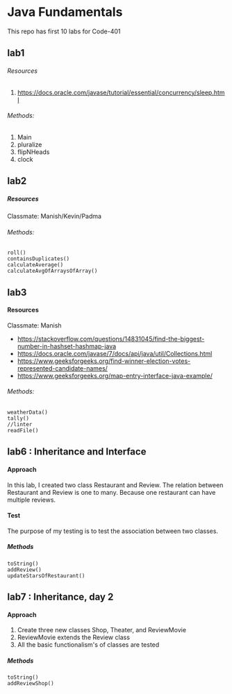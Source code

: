 # Java Fundamentals

This repo has first 10 labs for Code-401

## lab1
###### Resources
1.  https://docs.oracle.com/javase/tutorial/essential/concurrency/sleep.html
  
###### Methods: 
1. Main 
2. pluralize
3. flipNHeads
4. clock

## lab2
##### Resources 
Classmate: Manish/Kevin/Padma

###### Methods:
```
roll()
containsDuplicates()
calculateAverage()
calculateAvgOfArraysOfArray()
```

## lab3
  
#### Resources
Classmate: Manish 
* https://stackoverflow.com/questions/14831045/find-the-biggest-number-in-hashset-hashmap-java
* https://docs.oracle.com/javase/7/docs/api/java/util/Collections.html
* https://www.geeksforgeeks.org/find-winner-election-votes-represented-candidate-names/
* https://www.geeksforgeeks.org/map-entry-interface-java-example/
  
###### Methods: 
```
weatherData()
tally()
//linter 
readFile()
```
## lab6 : Inheritance and Interface
#### Approach
In this lab, I created two class Restaurant and Review. The relation between Restaurant and Review is one to many. Because one restaurant can have multiple reviews. 

#### Test 
The purpose of my testing is to test the association between two classes. 
##### Methods
```
toString()
addReview()
updateStarsOfRestaurant()
```

## lab7 : Inheritance, day 2
#### Approach 
1. Create three new classes Shop, Theater, and ReviewMovie
2. ReviewMovie extends the Review class
3. All the basic functionalism's of classes are tested

##### Methods 
```
toString()
addReviewShop()
```


